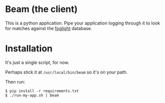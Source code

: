 # Beam (the client)

This is a python application. Pipe your application logging through it to look for matches against the [foglight](https://foglight.cloud) database.

# Installation

It's just a single script, for now.

Perhaps stick it at `/usr/local/bin/beam` so it's on your path.

Then run:

```
$ pip install -r requirements.txt
$ ./run-my-app.sh | beam

